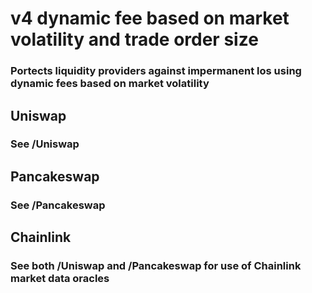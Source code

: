 # v4 dynamic fee based on market volatility and trade order size
### **Portects liquidity providers against impermanent los using dynamic fees based on market volatility**



## Uniswap
### See /Uniswap



## Pancakeswap
### See /Pancakeswap



## Chainlink
### See both /Uniswap and /Pancakeswap for use of Chainlink market data oracles 
